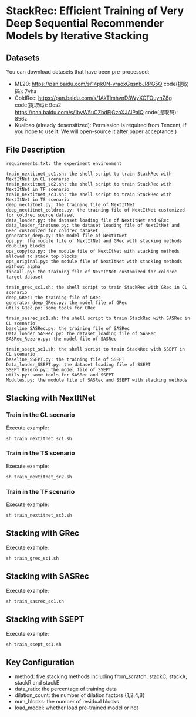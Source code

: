 # StackRec: Efficient Training of Very Deep Sequential Recommender Models by Iterative Stacking

## Datasets
You can download datasets that have been pre-processed:
- ML20: https://pan.baidu.com/s/14pk0N-yraoxGgsnbJRPG5Q code(提取码): 7yha
- ColdRec:
https://pan.baidu.com/s/1AkTImhvnD8WyXCTOuynZ8g code(提取码): 9cs2
https://pan.baidu.com/s/1byW5uCZbdEjGzoXJAlPalQ code(提取码): 856z
- Kuaibao (already desensitized): Permission is required from Tencent, if you hope to use it. We will open-source it after paper acceptance.)


## File Description
```
requirements.txt: the experiment environment

train_nextitnet_sc1.sh: the shell script to train StackRec with NextItNet in CL scenario
train_nextitnet_sc2.sh: the shell script to train StackRec with NextItNet in TF scenario
train_nextitnet_sc3.sh: the shell script to train StackRec with NextItNet in TS scenario
deep_nextitnet.py: the training file of NextItNet
deep_nextitnet_coldrec.py: the training file of NextItNet customized for coldrec source dataset
data_loader.py: the dataset loading file of NextItNet and GRec
data_loader_finetune.py: the dataset loading file of NextItNet and GRec customized for coldrec dataset
generator_deep.py: the model file of NextItNet
ops.py: the module file of NextItNet and GRec with stacking methods doubling blocks
ops_copytop.py: the module file of NextItNet with stacking methods allowed to stack top blocks
ops_original.py: the module file of NextItNet with stacking methods without alpha
fineall.py: the training file of NextItNet customized for coldrec target dataset

train_grec_sc1.sh: the shell script to train StackRec with GRec in CL scenario
deep_GRec: the training file of GRec
generator_deep_GRec.py: the model file of GRec
utils_GRec.py: some tools for GRec

train_sasrec_sc1.sh: the shell script to train StackRec with SASRec in CL scenario
baseline_SASRec.py: the training file of SASRec
Data_loader_SASRec.py: the dataset loading file of SASRec
SASRec_Rezero.py: the model file of SASRec

train_ssept_sc1.sh: the shell script to train StackRec with SSEPT in CL scenario
baseline_SSEPT.py: the training file of SSEPT
Data_loader_SSEPT.py: the dataset loading file of SSEPT
SSEPT_Rezero.py: the model file of SSEPT
utils.py: some tools for SASRec and SSEPT
Modules.py: the module file of SASRec and SSEPT with stacking methods
```

## Stacking with NextItNet
### Train in the CL scenario

Execute example:

```
sh train_nextitnet_sc1.sh
```

### Train in the TS scenario

Execute example:

```
sh train_nextitnet_sc2.sh
```

### Train in the TF scenario

Execute example:

```
sh train_nextitnet_sc3.sh
```

## Stacking with GRec

Execute example:

```
sh train_grec_sc1.sh
```

## Stacking with SASRec

Execute example:

```
sh train_sasrec_sc1.sh
```

## Stacking with SSEPT

Execute example:

```
sh train_ssept_sc1.sh
```

## Key Configuration
- method: five stacking methods including from_scratch, stackC, stackA, stackR and stackE
- data_ratio: the percentage of training data
- dilation_count: the number of  dilation factors {1,2,4,8}
- num_blocks: the number of residual blocks
- load_model: whether load pre-trained model or not
